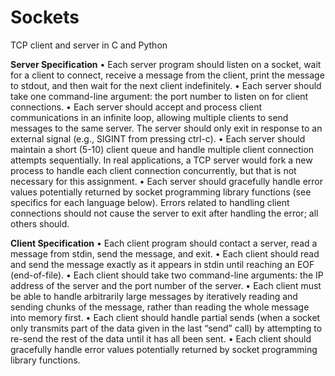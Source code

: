 # Sockets
TCP client and server in C and Python   

**Server Specification**
• Each server program should listen on a socket, wait for a client to connect, receive a
message from the client, print the message to stdout, and then wait for the next client
indefinitely.
• Each server should take one command-line argument: the port number to listen on for
client connections.
• Each server should accept and process client communications in an infinite loop,
allowing multiple clients to send messages to the same server. The server should only
exit in response to an external signal (e.g., SIGINT from pressing ctrl-c).
• Each server should maintain a short (5-10) client queue and handle multiple client
connection attempts sequentially. In real applications, a TCP server would fork a new
process to handle each client connection concurrently, but that is not necessary for this
assignment.
• Each server should gracefully handle error values potentially returned by socket
programming library functions (see specifics for each language below). Errors related to
handling client connections should not cause the server to exit after handling the error;
all others should.

**Client Specification**
• Each client program should contact a server, read a message from stdin, send the
message, and exit.
• Each client should read and send the message exactly as it appears in stdin until
reaching an EOF (end-of-file).
• Each client should take two command-line arguments: the IP address of the server and
the port number of the server.
• Each client must be able to handle arbitrarily large messages by iteratively reading and
sending chunks of the message, rather than reading the whole message into memory
first.
• Each client should handle partial sends (when a socket only transmits part of the data
given in the last “send” call) by attempting to re-send the rest of the data until it has all
been sent.
• Each client should gracefully handle error values potentially returned by socket
programming library functions.
